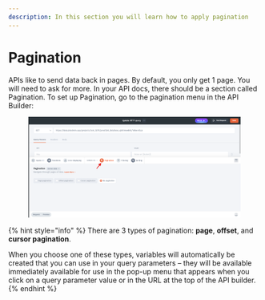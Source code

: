 ```yaml
---
description: In this section you will learn how to apply pagination
---
```


# Pagination

APIs like to send data back in pages. By default, you only get 1 page. You will need to ask for more. In your API docs, there should be a section called Pagination. To set up Pagination, go to the pagination menu in the API Builder:

<figure><img src="../../../../.gitbook/assets/image (1) (1).png" alt=""><figcaption></figcaption></figure>

{% hint style="info" %}
There are 3 types of pagination: **page**, **offset**, and **cursor pagination**.

When you choose one of these types, variables will automatically be created that you can use in your query parameters – they will be available immediately available for use in the pop-up menu that appears when you click on a query parameter value or in the URL at the top of the API builder.&#x20;
{% endhint %}
